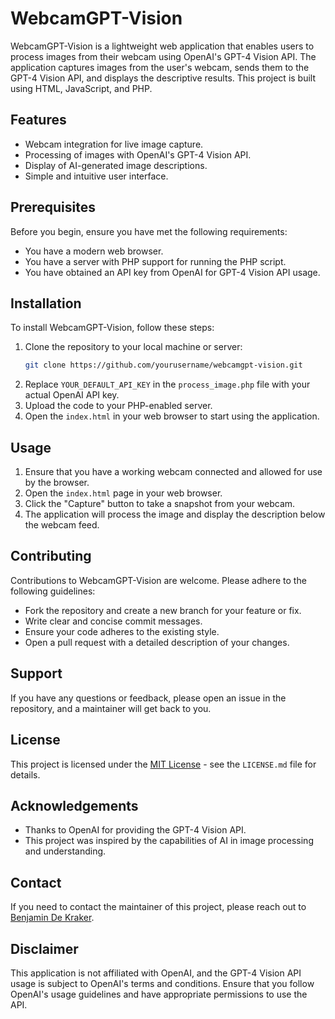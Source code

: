 # WebcamGPT-Vision

WebcamGPT-Vision is a lightweight web application that enables users to process images from their webcam using OpenAI's GPT-4 Vision API. The application captures images from the user's webcam, sends them to the GPT-4 Vision API, and displays the descriptive results. This project is built using HTML, JavaScript, and PHP.

## Features

- Webcam integration for live image capture.
- Processing of images with OpenAI's GPT-4 Vision API.
- Display of AI-generated image descriptions.
- Simple and intuitive user interface.

## Prerequisites

Before you begin, ensure you have met the following requirements:

- You have a modern web browser.
- You have a server with PHP support for running the PHP script.
- You have obtained an API key from OpenAI for GPT-4 Vision API usage.

## Installation

To install WebcamGPT-Vision, follow these steps:

1. Clone the repository to your local machine or server:
   ```sh
   git clone https://github.com/yourusername/webcamgpt-vision.git
   ```
2. Replace `YOUR_DEFAULT_API_KEY` in the `process_image.php` file with your actual OpenAI API key.
3. Upload the code to your PHP-enabled server.
4. Open the `index.html` in your web browser to start using the application.

## Usage

1. Ensure that you have a working webcam connected and allowed for use by the browser.
2. Open the `index.html` page in your web browser.
3. Click the "Capture" button to take a snapshot from your webcam.
4. The application will process the image and display the description below the webcam feed.

## Contributing

Contributions to WebcamGPT-Vision are welcome. Please adhere to the following guidelines:

- Fork the repository and create a new branch for your feature or fix.
- Write clear and concise commit messages.
- Ensure your code adheres to the existing style.
- Open a pull request with a detailed description of your changes.

## Support

If you have any questions or feedback, please open an issue in the repository, and a maintainer will get back to you.

## License

This project is licensed under the [MIT License](LICENSE.md) - see the `LICENSE.md` file for details.

## Acknowledgements

- Thanks to OpenAI for providing the GPT-4 Vision API.
- This project was inspired by the capabilities of AI in image processing and understanding.

## Contact

If you need to contact the maintainer of this project, please reach out to [Benjamin De Kraker](https://twitter.com/BenjaminDEKR).

## Disclaimer

This application is not affiliated with OpenAI, and the GPT-4 Vision API usage is subject to OpenAI's terms and conditions. Ensure that you follow OpenAI's usage guidelines and have appropriate permissions to use the API.
